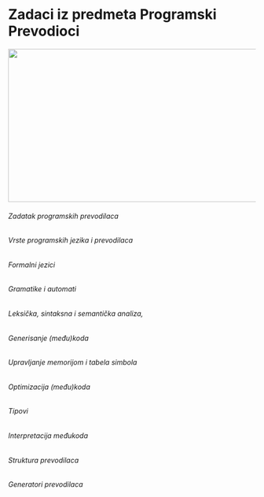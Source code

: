 # Zadaci iz predmeta Programski Prevodioci 

<p align="center">
  <img width="975" height="311" src="">
</p>


###### Zadatak programskih prevodilaca
###### Vrste programskih jezika i prevodilaca
###### Formalni jezici
###### Gramatike i automati
###### Leksička, sintaksna i semantička analiza,
###### Generisanje (među)koda
###### Upravljanje memorijom i tabela simbola
###### Optimizacija (među)koda
###### Tipovi
###### Interpretacija međukoda
###### Struktura prevodilaca
###### Generatori prevodilaca
